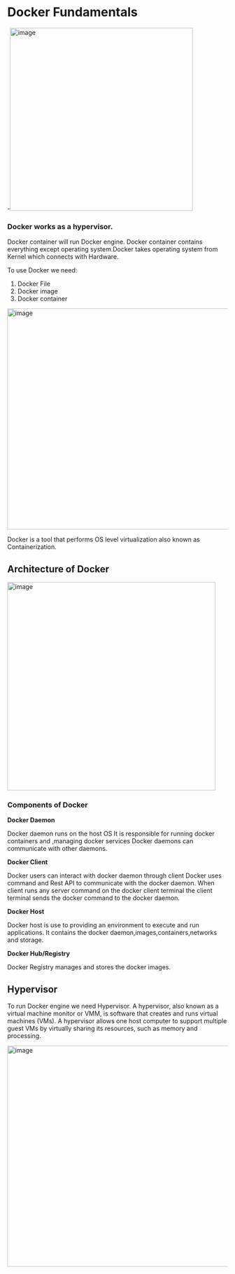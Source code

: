 # Docker Fundamentals

-<img width="418" alt="image" src="https://github.com/Nachiketa-A/DevopsCourse/assets/157089767/5f852d8d-fb2a-4d8d-950a-3e20e33191d6">

### Docker works as a hypervisor.
Docker container will run Docker engine. Docker container contains everything except operating system.Docker takes operating system from Kernel which connects with Hardware.

To use Docker we need:
1. Docker File
2. Docker image
3. Docker container

<img width="505" alt="image" src="https://github.com/Nachiketa-A/DevopsCourse/assets/157089767/1deec213-edee-429f-833d-73f43c466b3d">

Docker is a tool that performs OS level virtualization also known as Containerization.

## Architecture of Docker

<img width="476" alt="image" src="https://github.com/Nachiketa-A/DevopsCourse/assets/157089767/ab1aacfe-5f3e-47fa-8800-dfba46369ee7">

### Components of Docker

**Docker Daemon**

Docker daemon runs on the host OS
It is responsible for running docker containers and ,managing docker services
Docker daemons can communicate with other daemons.

**Docker Client**

Docker users can interact with docker daemon through client
Docker uses command and Rest API to communicate with the docker daemon.
When client runs any server command on the docker client terminal the client terminal sends the docker command to the docker daemon.

**Docker Host**

Docker host is use to providing an environment to execute and run applications. It contains the docker daemon,images,containers,networks and storage.

**Docker Hub/Registry**

Docker Registry manages and stores the docker images.




## Hypervisor


To run Docker engine we need Hypervisor.
A hypervisor, also known as a virtual machine monitor or VMM, is software that creates and runs virtual machines (VMs). A hypervisor allows one host computer to support multiple guest VMs by virtually sharing its resources, such as memory and processing.

<img width="505" alt="image" src="https://github.com/Nachiketa-A/DevopsCourse/assets/157089767/1153657e-a54e-4a96-bf0e-7ea12202fd03">
